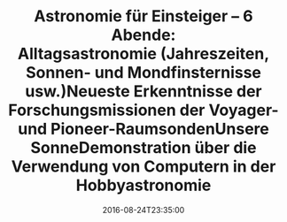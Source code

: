 ---
date: '2016-08-24T23:35:00'
talk_date: '1992-04-01T00:00:00'
talk_speakers:
  speaker1:
    name: Mitglieder der Sternwarte
title: 'Astronomie für Einsteiger – 6 Abende:

  - Alltagsastronomie (Jahreszeiten, Sonnen- und Mondfinsternisse usw.)

  - Neueste Erkenntnisse der Forschungsmissionen der Voyager- und Pioneer-Raumsonden

  - Unsere Sonne

  - Demonstration über die Verwendung von Computern in der Hobbyastronomie'
---